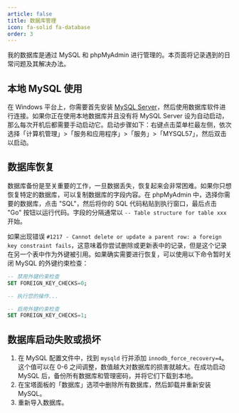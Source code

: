 ```yaml
---
article: false
title: 数据库管理
icon: fa-solid fa-database
order: 3
---
```


我的数据库是通过 MySQL 和 phpMyAdmin 进行管理的。本页面将记录遇到的日常问题及其解决办法。

## 本地 MySQL 使用

在 Windows 平台上，你需要首先安装 [MySQL Server](https://downloads.mysql.com/archives/installer/)，然后使用数据库软件进行连接。如果你正在使用本地数据库并且没有将 MySQL Server 设为自动启动，那么每次开机后都需要手动启动它。启动步骤如下：右键点击菜单栏最左侧，依次选择「计算机管理」>「服务和应用程序」>「服务」>「MYSQL57」，然后双击以启动。

## 数据库恢复

数据库备份是至关重要的工作，一旦数据丢失，恢复起来会非常困难。如果你只想恢复特定的数据库，可以复制数据库的字段内容。在 phpMyAdmin 中，选择你需要的数据库，点击 "SQL"，然后将你的 SQL 代码粘贴到执行窗口，最后点击 "Go" 按钮以运行代码。字段的分隔通常以 `-- Table structure for table xxx` 开始。

如果出现错误 `#1217 - Cannot delete or update a parent row: a foreign key constraint fails`，这意味着你尝试删除或更新表中的记录，但是这个记录在另一个表中作为外键被引用。如果确实需要进行恢复，可以使用以下命令暂时关闭 MySQL 的外键约束检查：

```sql
-- 禁用外键约束检查
SET FOREIGN_KEY_CHECKS=0;

-- 执行您的操作...

-- 启用外键约束检查
SET FOREIGN_KEY_CHECKS=1;

```

## 数据库启动失败或损坏

1. 在 MySQL 配置文件中，找到 `mysqld` 行并添加 `innodb_force_recovery=4`。这个值可以在 0-6 之间调整，数值越大对数据库的损害就越大。在成功启动 MySQL 后，备份所有数据库和管理密码，并将它们下载到本地。
2. 在宝塔面板的「数据库」选项中删除所有数据库，然后卸载并重新安装 MySQL。
3. 重新导入数据库。
